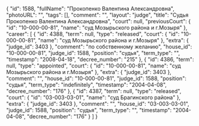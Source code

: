 {
    "id": 1588,
    "fullName": "Прокопенко Валентина Александровна",
    "photoURL": "",
    "tags": [],
    "comment": "",
    "layout": "judge",
    "title": "Судья Прокопенко Валентина Александровна",
    "court": null,
    "previousCourt": {
        "id": "10-000-00-81",
        "name": "суд Мозырьского района и г.Мозыря"
    },
    "career": [
        {
            "id": 4388,
            "term": null,
            "type": "released",
            "court": {
                "id": "10-000-00-81",
                "name": "суд Мозырьского района и г.Мозыря"
            },
            "extra": {
                "judge_id": 3403
            },
            "comment": "по собственному желанию",
            "house_id": "10-000-00-81",
            "judge_id": 1588,
            "position": "судья",
            "term_type": "",
            "timestamp": "2008-04-18",
            "decree_number": "215"
        },
        {
            "id": 4386,
            "term": null,
            "type": "appointed",
            "court": {
                "id": "10-000-00-81",
                "name": "суд Мозырьского района и г.Мозыря"
            },
            "extra": {
                "judge_id": 3403
            },
            "comment": "",
            "house_id": "10-000-00-81",
            "judge_id": 1588,
            "position": "судья",
            "term_type": "indefinitely",
            "timestamp": "2004-04-08",
            "decree_number": "176"
        },
        {
            "id": 4387,
            "term": null,
            "type": "released",
            "court": {
                "id": "03-003-03-01",
                "name": "суд Брагинского района"
            },
            "extra": {
                "judge_id": 3403
            },
            "comment": "",
            "house_id": "03-003-03-01",
            "judge_id": 1588,
            "position": "судья",
            "term_type": "",
            "timestamp": "2004-04-08",
            "decree_number": "176"
        }
    ]
}